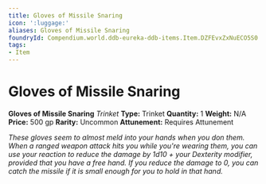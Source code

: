 ```yaml
---
title: Gloves of Missile Snaring
icon: ':luggage:'
aliases: Gloves of Missile Snaring
foundryId: Compendium.world.ddb-eureka-ddb-items.Item.DZFEvxZxNuECO5S0
tags:
- Item
---
```


# Gloves of Missile Snaring

**Gloves of Missile Snaring**
_Trinket_
**Type:** Trinket
**Quantity:** 1
**Weight:** N/A
**Price:** 500 gp
**Rarity:** Uncommon
**Attunement:** Requires Attunement

*These gloves seem to almost meld into your hands when you don them. When a ranged weapon attack hits you while you're wearing them, you can use your reaction to reduce the damage by 1d10 + your Dexterity modifier, provided that you have a free hand. If you reduce the damage to 0, you can catch the missile if it is small enough for you to hold in that hand.*